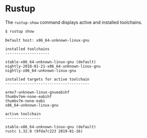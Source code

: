 # Rustup

The `rustup-show` command displays active and installed toolchains.

```sh
$ rustup show
```

```plaintext
Default host: x86_64-unknown-linux-gnu

installed toolchains
--------------------

stable-x86_64-unknown-linux-gnu (default)
nightly-2018-01-21-x86_64-unknown-linux-gnu
nightly-x86_64-unknown-linux-gnu

installed targets for active toolchain
--------------------------------------

armv7-unknown-linux-gnueabihf
thumbv7em-none-eabihf
thumbv7m-none-eabi
x86_64-unknown-linux-gnu

active toolchain
----------------

stable-x86_64-unknown-linux-gnu (default)
rustc 1.32.0 (9fda7c223 2019-01-16)
```
